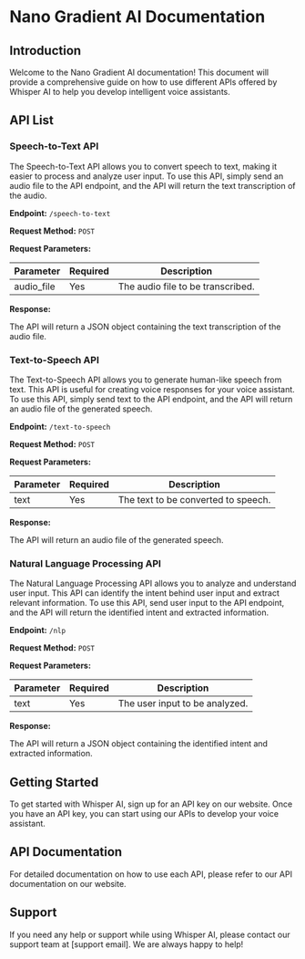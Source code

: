 # Nano Gradient AI Documentation

## Introduction

Welcome to the Nano Gradient AI documentation! This document will provide a comprehensive guide on how to use different APIs offered by Whisper AI to help you develop intelligent voice assistants.

## API List

### Speech-to-Text API

The Speech-to-Text API allows you to convert speech to text, making it easier to process and analyze user input. To use this API, simply send an audio file to the API endpoint, and the API will return the text transcription of the audio.

**Endpoint:** `/speech-to-text`

**Request Method:** `POST`

**Request Parameters:**

| Parameter | Required | Description |
| --- | --- | --- |
| audio_file | Yes | The audio file to be transcribed. |

**Response:**

The API will return a JSON object containing the text transcription of the audio file.

### Text-to-Speech API

The Text-to-Speech API allows you to generate human-like speech from text. This API is useful for creating voice responses for your voice assistant. To use this API, simply send text to the API endpoint, and the API will return an audio file of the generated speech.

**Endpoint:** `/text-to-speech`

**Request Method:** `POST`

**Request Parameters:**

| Parameter | Required | Description |
| --- | --- | --- |
| text | Yes | The text to be converted to speech. |

**Response:**

The API will return an audio file of the generated speech.

### Natural Language Processing API

The Natural Language Processing API allows you to analyze and understand user input. This API can identify the intent behind user input and extract relevant information. To use this API, send user input to the API endpoint, and the API will return the identified intent and extracted information.

**Endpoint:** `/nlp`

**Request Method:** `POST`

**Request Parameters:**

| Parameter | Required | Description |
| --- | --- | --- |
| text | Yes | The user input to be analyzed. |

**Response:**

The API will return a JSON object containing the identified intent and extracted information.

## Getting Started

To get started with Whisper AI, sign up for an API key on our website. Once you have an API key, you can start using our APIs to develop your voice assistant.

## API Documentation

For detailed documentation on how to use each API, please refer to our API documentation on our website.

## Support

If you need any help or support while using Whisper AI, please contact our support team at [support email]. We are always happy to help!
